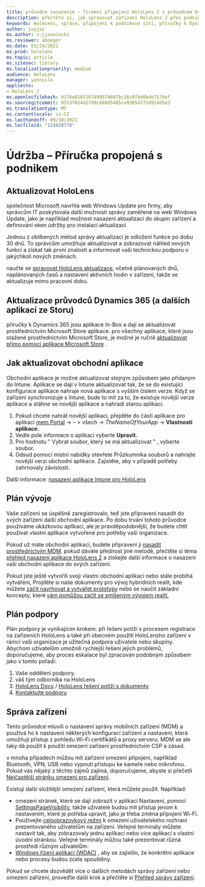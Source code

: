 ```yaml
---
title: průvodce nasazením – firemní připojení HoloLens 2 s průvodcem Dynamics 365 – údržba
description: přečtěte si, jak spravovat zařízení HoloLens 2 přes podnikovou propojenou síť pomocí průvodců Dynamics 365.
keywords: HoloLens, správa, připojení k podnikové síti, příručky k Dynamics 365, AAD, Azure AD, MDM, správa mobilních zařízení
author: joyjaz
ms.author: v-jjaswinski
ms.reviewer: aboeger
ms.date: 03/24/2021
ms.prod: hololens
ms.topic: article
ms.sitesec: library
ms.localizationpriority: medium
audience: HoloLens
manager: yannisle
appliesto:
- HoloLens 2
ms.openlocfilehash: 0176e816f167499574607bc16c8fbd6bde757daf
ms.sourcegitcommit: 05537014d27d9cb60d5485ce93654371d914d5e3
ms.translationtype: MT
ms.contentlocale: cs-CZ
ms.lasthandoff: 09/10/2021
ms.locfileid: "124428776"
---
```

# <a name="maintain---corporate-connected-guide"></a>Údržba – Příručka propojená s podnikem

## <a name="update-hololens"></a>Aktualizovat HoloLens

společnost Microsoft navrhla web Windows Update pro firmy, aby správcům IT poskytovala další možnosti správy zaměřené na web Windows Update, jako je například možnost nasazení aktualizací do skupin zařízení a definování oken údržby pro instalaci aktualizací.

Jednou z oblíbených metod správy aktualizací je odložení funkce po dobu 30 dnů. To správcům umožňuje aktualizovat a zobrazovat náhled nových funkcí a získat tak první znalosti a informovat vaši technickou podporu o jakýchkoli nových změnách.

naučte se [spravovat HoloLens aktualizace](/hololens/hololens-updates), včetně plánovaných dnů, naplánovaných časů a nastavení aktivních hodin v zařízení, takže se aktualizuje mimo pracovní dobu.

## <a name="how-to-update-dynamics-365-guides-and-other-store-apps"></a>Aktualizace průvodců Dynamics 365 (a dalších aplikací ze Storu)

příručky k Dynamics 365 jsou aplikace In-Box a dají se aktualizovat prostřednictvím Microsoft Store aplikace. pro všechny aplikace, které jsou stažené prostřednictvím Microsoft Store, je možné je ručně [aktualizovat přímo pomocí aplikace Microsoft Store](/hololens/holographic-store-apps#update-apps) .

## <a name="how-to-update-lob-apps"></a>Jak aktualizovat obchodní aplikace

Obchodní aplikace je možné aktualizovat stejným způsobem jako přidaným do Intune. Aplikace se dají v Intune aktualizovat tak, že se do existující konfigurace aplikace nahraje nová aplikace s vyšším číslem verze. Když se zařízení synchronizuje s Intune, bude to mít za to, že existuje novější verze aplikace a stáhne se novější aplikace a nahradí starou aplikaci.

1. Pokud chcete nahrát novější aplikaci, přejděte do části aplikace pro aplikaci [mem Portal](https://endpoint.microsoft.com/#home)  ->   – > všech   ->  *TheNameOfYourApp*  ->  **Vlastnosti aplikace.**
2. Vedle pole informace o aplikaci vyberte **Upravit.**
3. Pro hodnotu &quot; Vybrat soubor, který se má aktualizovat &quot; , vyberte soubor.
4. Odsud pomocí místní nabídky otevřete Průzkumníka souborů a nahrajte novější verzi obchodní aplikace. Zajistěte, aby v případě potřeby zahrnovaly závislosti.

Další informace: [nasazení aplikace Intune pro HoloLens](/hololens/app-deploy-intune)

## <a name="development-plan"></a>Plán vývoje

Vaše zařízení se úspěšně zaregistrovalo, teď jste připraveni nasadit do svých zařízení další obchodní aplikace. Po dobu trvání tohoto průvodce používáme ukázkovou aplikaci, ale je pravděpodobnější, že budete chtít používat vlastní aplikace vytvořené pro potřeby vaší organizace.

Pokud už máte obchodní aplikaci, budete připraveni ji [nasadit prostřednictvím MDM](/hololens/app-deploy-intune). pokud dáváte přednost jiné metodě, přečtěte si téma [přehled nasazení aplikace HoloLens 2](/hololens/app-deploy-overview) a získejte další informace o nasazení vaší obchodní aplikace do svých zařízení.

Pokud jste ještě vytvořili svoji vlastní obchodní aplikaci nebo stále probíhá vytváření, Projděte si naše dokumenty pro vývoj hybridních realit, kde můžete [začít navrhovat a vytvářet prototypy](/windows/mixed-reality/design/design) nebo se naučit základní koncepty, které [vám pomůžou začít se smíšeným vývojem realit.](/windows/mixed-reality/discover/get-started-with-mr)

## <a name="support-plan"></a>Plán podpory

Plán podpory je vynikajícím krokem. při řešení potíží s procesem registrace na zařízeních HoloLens a také při obecném použití HoloLensho zařízení v rámci vaší organizace je užitečná podpora uživatele nebo skupiny. Abychom uživatelům umožnili rychlejší řešení jejich problémů, doporučujeme, aby proces eskalace byl zpracován podobným způsobem jako v tomto pořadí:

1. Vaše oddělení podpory.
2. váš tým odborníka na HoloLens
3. [HoloLens Docs](/hololens/)  /  [HoloLens řešení potíží s dokumenty](/hololens/hololens-troubleshooting)
4. [Kontaktujte podporu](https://support.serviceshub.microsoft.com/supportforbusiness/create?sapId=e9391227-fa6d-927b-0fff-f96288631b8f)

## <a name="device-management"></a>Správa zařízení

Tento průvodce mluvili o nastavení správy mobilních zařízení (MDM) a používá ho k nastavení některých konfigurací zařízení a nastavení, která umožňují přístup z pohledu Wi-Fi certifikátů a proxy serveru. MDM se ale taky dá použít k použití omezení zařízení prostřednictvím CSP a zásad.

v mnoha případech můžou mít zařízení omezení připojení, například Bluetooth, VPN, USB nebo vypnutí přístupu ke kameře nebo mikrofonu. Pokud vás nějaký z těchto zájmů zajímá, doporučujeme, abyste si přečetli [Nejčastější stránku omezení pro zařízení](/hololens/hololens-common-device-restrictions).

Existují další složitější omezení zařízení, která můžete použít. Například:

- omezení stránek, které se dají zobrazit v aplikaci Nastavení, pomocí [SettingsPageVisibility](/hololens/settings-uri-list), takže uživatelé budou mít přístup jenom k nastavením, které je potřeba upravit, jako je třeba změna připojení Wi-Fi.
- Používejte [celoobrazovkový režim](/hololens/hololens-kiosk) k omezení uživatelského rozhraní prezentovaného uživatelům na zařízení. Veřejné terminály můžete nastavit tak, aby zobrazovaly jednu aplikaci nebo více aplikací s vlastní úvodní stránkou. Veřejné terminály můžou také prezentovat různá prostředí různým uživatelům.
- [Windows řízení aplikací (WDAC)](/hololens/windows-defender-application-control-wdac) , aby se zajistilo, že konkrétní aplikace nebo procesy budou zcela spouštěny.

Pokud se chcete dozvědět více o dalších metodách správy zařízení nebo omezení zařízení, proveďte další krok a přečtěte si [Přehled správy zařízení](/hololens/hololens-csp-policy-overview).





